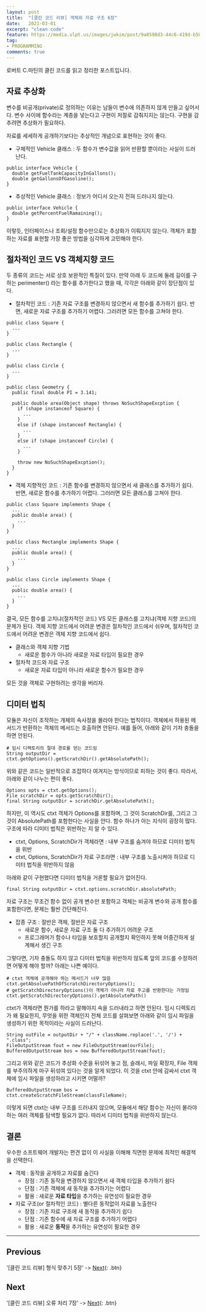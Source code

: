 ```yaml
---
layout: post
title:  "[클린 코드 리뷰] 객체와 자료 구조 6장"
date:   2021-03-01
excerpt: "clean code"
feature: https://media.vlpt.us/images/jwkim/post/9a8598d3-44c6-419d-b509-069370dd5c7e/%EA%B7%B8%EB%A6%BC3.png
tag:
- PROGRAMMING
comments: true
---
```


로버트 C.마틴의 클린 코드를 읽고 정리한 포스트입니다.

## 자료 추상화
변수를 비공개(private)로 정의하는 이유는 남들이 변수에 의존하지 않게 만들고 싶어서다. 변수 사이에 함수라는 계층을 넣는다고 구현이 저절로 감춰지지는 않는다. 구현을 감추려면 추상화가 필요하다.

자료를 세세하게 공개하기보다는 추상적인 개념으로 표현하는 것이 좋다.
* 구체적인 Vehicle 클래스 : 두 함수가 변수값을 읽어 반환할 뿐이라는 사실이 드러난다.
```
public interface Vehicle {
  double getFuelTankCapacityInGallons();
  double getGallonsOfGasoline();
}
```
* 추상적인 Vehicle 클래스 : 정보가 어디서 오는지 전혀 드러나지 않는다.
```
public interface Vehicle {
  double getPercentFuelRamaining();
}
```
이렇듯, 인터페이스나 조회/설정 함수만으로는 추상화가 이뤄지지 않는다. 객체가 포함하는 자료를 표현할 가장 좋은 방법을 심각하게 고민해야 한다.

## 절차적인 코드 VS 객체지향 코드
두 종류의 코드는 서로 상호 보완적인 특질이 있다. 만약 아래 두 코드에 둘레 길이를 구하는 perimenter() 라는 함수를 추가한다고 했을 때, 각각은 아래와 같이 장단점이 있다.
* 절차적인 코드 : 기존 자료 구조를 변경하지 않으면서 새 함수를 추가하기 쉽다. 반면, 새로운 자료 구조를 추가하기 어렵다. 그러려면 모든 함수를 고쳐야 한다.
```
public class Square {
  ...
}

public class Rectangle {
  ...
}

public class Circle {
  ...
}

public class Geometry {
  public final double PI = 3.141;

  public double area(Object shape) throws NoSuchShapeExcption {
    if (shape instanceof Square) {
      ...
    }
    else if (shape instanceof Rectangle) {
      ...
    }
    else if (shape instanceof Circle) {
      ...
    }

    throw new NoSuchShapeExcption();
  }
}
```
* 객체 지향적인 코드 : 기존 함수를 변경하지 않으면서 새 클래스를 추가하기 쉽다. 반면, 새로운 함수를 추가하기 어렵다. 그러러면 모든 클래스를 고쳐야 한다.
```
public class Square implements Shape {
  ...
  public double area() {
    ...
  }
}

public class Rectangle implements Shape {
  ...
  public double area() {
    ...
  }
}

public class Circle implements Shape {
  ...
  public double area() {
    ...
  }
}
```
결국, 모든 함수를 고치냐(절차적인 코드) VS 모든 클래스를 고치냐(객체 지향 코드)의 문제가 된다. 객체 지향 코드에서 어려운 변경은 절차적인 코드에서 쉬우며, 절차적인 코드에서 어려운 변경은 객체 지향 코드에서 쉽다.

* 클래스와 객체 지향 기법
  * 새로운 함수가 아니라 새로운 자료 타입이 필요한 경우
* 절차적 코드와 자료 구조
  * 새로운 자료 타입이 아니라 새로운 함수가 필요한 경우

모든 것을 객체로 구현하려는 생각을 버리자.

## 디미터 법칙
모듈은 자신이 조작하는 개체의 속사정을 몰라야 한다는 법칙이다. 객체에서 허용된 메서드가 반환하는 객체의 메서드는 호출하면 안된다. 예를 들어, 아래와 같이 기차 충돌을 하면 안된다.
```
# 임시 디렉토리의 절대 경로를 얻는 코드임
String outputDir = ctxt.getOptions().getScratchDir().getAbsolutePath();
```
위와 같은 코드는 일반적으로 조잡하다 여겨지는 방식이므로 피하는 것이 좋다. 따라서, 아래와 같이 나누는 편이 좋다.
```
Options opts = ctxt.getOptions();
File scratchDir = opts.getScratchDir();
final String outputDir = scratchDir.getAbsolutePath();
```
하지만, 이 역시도 ctxt 객체가 Options를 포함하며, 그 것이 ScratchDir를, 그리고 그것이 AbsolutePath를 포함한다는 사실을 안다. 함수 하나가 아는 지식이 굉장히 많다. 구조에 따라 디미터 법칙은 위반하는 지 알 수 있다.
* ctxt, Options, ScratchDir가 객체라면 : 내부 구조를 숨겨야 하므로 디미터 법칙을 위반
* ctxt, Options, ScratchDir가 자료 구조라면 : 내부 구조를 노출시켜야 하므로 디미터 법칙을 위반하지 않음

아래와 같이 구현했다면 디미터 법칙을 거론할 필요가 없어진다.
```
final String outputDir = ctxt.options.scratchDir.absolutePath;
```
자료 구조는 무조건 함수 없이 공개 변수만 포함하고 객체는 비공개 변수와 공개 함수를 포함한다면, 문제는 훨씬 간단해진다.

* 잡종 구조 : 절반은 객체, 절반은 자료 구조
  * 새로운 함수, 새로운 자료 구조 둘 다 추가하기 어려운 구조
  * 프로그래머가 함수나 타입을 보호할지 공개할지 확인하지 못해 어중간하게 설계해서 생긴 구조

그렇다면, 기차 충돌도 하지 않고 디미터 법칙을 위반하지 않도록 앞의 코드를 수정하려면 어떻게 해야 할까? 아래는 나쁜 예이다.
```
# ctxt 객체에 공개해야 하는 메서드가 너무 많음
ctxt.getAbsoluePathOfScratchDirectoryOptions();
# getScratchDirectoryOptions()이 객체가 아니라 자료 주고를 반환한다는 가정임
ctxt.getScratchDirectoryOptions().getAbsolutePath()
```
ctxt가 객체라면 뭔가를 하라고 말해야지 속을 드러내라고 하면 안된다. 임시 디렉토리가 왜 필요한지, 무엇을 위한 객체인지 전체 코드를 살펴보면 아래와 같이 임시 파일을 생성하기 위한 목적이라는 사실이 드러난다.
```
String outFile = outputDir + "/" + className.replace('.', '/') + ".class";
FileOutputStream fout = new FileOutputStream(ourFile);
BufferedOutputStream bos = new BufferedOutputStream(fout);
```
그리고 위와 같은 코드가 추상화 수준을 뒤섞어 놓고 점, 슬래시, 파일 확장자, File 객체를 부주의하게 마구 뒤섞여 있다는 것을 알게 되었다. 이 것을 ctxt 안에 감싸서 ctxt 객체에 임시 파일을 생성하라고 시키면 어떨까?
```
BufferedOutputStream bos = ctxt.createScratchFileStream(classFileName);
```
이렇게 되면 ctxt는 내부 구조를 드러내지 않으며, 모듈에서 해당 함수는 자신이 몰라야 하는 여러 객체를 탐색할 필요가 없다. 따라서 디미터 법칙을 위반하지 않는다.

## 결론
우수한 소프트웨어 개발자는 편견 없이 이 사실을 이해해 직면한 문제에 최적인 해결책을 선택한다.
* 객체 : 동작을 공개하고 자료를 숨긴다
  * 장점 : 기존 동작을 변경하지 않으면서 새 객체 타입을 추가하기 쉼다
  * 단점 : 기존 객체에 새 동작을 추가하기는 어렵다
  * 활용 : 새로운 **자료 타입**을 추가하는 유연성이 필요한 경우
* 자료 구조(or 절차적인 코드) : 별다른 동작없이 자료를 노출한다
  * 장점 : 기존 자료 구조에 새 동작을 추가하기 쉽다
  * 단점 : 기존 함수에 새 자료 구조를 추가하기 어렵다
  * 활용 : 새로운 **동작**을 추가하는 유연성이 필요한 경우


---


## Previous
'[클린 코드 리뷰] 형식 맞추기 5장' -> [Next](https://akfmdl.github.io//programming_clean_code_5/){: .btn}

## Next
'[클린 코드 리뷰] 오류 처리 7장' -> [Next](https://akfmdl.github.io//programming_clean_code_7/){: .btn}